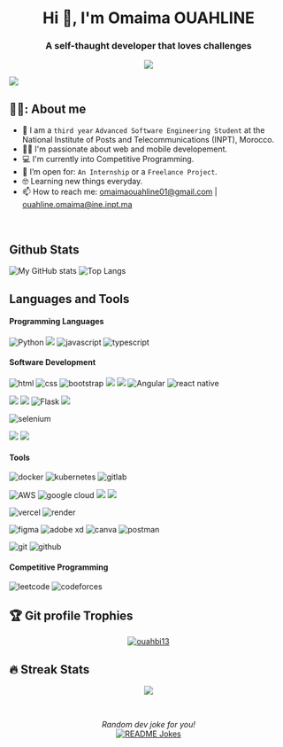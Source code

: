 <h1 align="center">Hi 👋, I'm Omaima OUAHLINE</h1>

<h3 align="center"> A self-thaught developer that loves challenges </h3>
<p align="center">
  <a href="https://github.com/DenverCoder1/readme-typing-svg"><img src="https://readme-typing-svg.herokuapp.com?lines=Web+Developer;Mobile+Developer;Competitive+Programming+Passionate%20&center=true&width=500&height=50"></a>
</p>

![](https://komarev.com/ghpvc/?username=ouahlineomaima&color=blueviolet)

<!--
**ouahlineomaima/ouahlineomaima** is a ✨ _special_ ✨ repository because its `README.md` (this file) appears on your GitHub profile.

Here are some ideas to get you started:

- 🔭 I’m currently working on ...
- 🌱 I’m currently learning ...
- 👯 I’m looking to collaborate on ...
- 🤔 I’m looking for help with ...
- 💬 Ask me about ...
- 📫 How to reach me: ...
- 😄 Pronouns: ...
- ⚡ Fun fact: ...
-->
## 💁‍♀️:  About me
- :school: I am a `third year` `Advanced Software Engineering Student` at the National Institute of Posts and Telecommunications (INPT), Morocco.
- :technologist: I'm passionate about web and mobile developement.
- :computer: I'm currently into Competitive Programming.
- :thinking: I’m open for: `An Internship` or a `Freelance Project`.
- :nerd_face: Learning new things everyday.
- 📫 How to reach me: omaimaouahline01@gmail.com | ouahline.omaima@ine.inpt.ma
<br>
<h2 align="left">Github Stats</h2>

![My GitHub stats](https://github-readme-stats.vercel.app/api/?username=ouahlineomaima&show_icons=true&title_color=fff&icon_color=54EC87&text_color=aaaaaa&bg_color=050505)
![Top Langs](https://github-readme-stats.vercel.app/api/top-langs/?username=ouahlineomaima&layout=compact&langs_count=8&title_color=fff&text_color=aaaaaa&bg_color=050505)

<h2 align="left">Languages and Tools</h2>

  <h4>Programming Languages</h4>

<img alt="Python" src="https://img.shields.io/badge/Python-000.svg?logo=python&style=for-the-badge"/> <img src="https://img.shields.io/badge/java-000.svg?style=for-the-badge&logo=java&logoColor=ed8b00"/> <img src="https://img.shields.io/static/v1?style=for-the-badge&message=JavaScript&color=000000&logo=JavaScript&logoColor=F7DF1E&label=" alt='javascript'/> <img src="https://img.shields.io/static/v1?style=for-the-badge&message=TypeScript&color=000000&logo=TypeScript&logoColor=3178C6&label=" alt='typescript'/> 

<h4>Software Development </h4>

 <img src="https://img.shields.io/static/v1?style=for-the-badge&message=HTML5&color=000000&logo=HTML5&logoColor=E34F26&label=" alt='html'/> <img src="https://img.shields.io/static/v1?style=for-the-badge&message=CSS3&color=000000&logo=CSS3&logoColor=1572B6&label=" alt='css'/> <img src="https://img.shields.io/static/v1?style=for-the-badge&message=Bootstrap&color=000000&logo=Bootstrap&logoColor=7952B3&label=" alt='bootstrap'/> <img src="https://img.shields.io/badge/Tailwind_CSS-000.svg?style=for-the-badge&logo=tailwind-css"/> <img src="https://img.shields.io/badge/React-000.svg?style=for-the-badge&logo=react"/> <img src="https://img.shields.io/static/v1?style=for-the-badge&message=Angular&color=000000&logo=Angular&logoColor=DD0031&label=" alt='Angular'> <img src='https://img.shields.io/static/v1?style=for-the-badge&message=React Native&color=000000&logo=React&logoColor=61DAFB&label=' alt='react native'/>

 

 <img src="https://img.shields.io/badge/Node.js-000.svg?style=for-the-badge&logo=node.js"/> <img src="https://img.shields.io/badge/Django-000.svg?style=for-the-badge&logo=django&logoColor=29a071"/> <img src="https://img.shields.io/badge/flask-000.svg?style=for-the-badge&amp;logo=flask" alt="Flask"> <img src="https://img.shields.io/badge/Spring-000.svg?style=for-the-badge&logo=spring"/>
 
 <img src="https://img.shields.io/static/v1?style=for-the-badge&message=Selenium&color=000000&logo=Selenium&logoColor=43B02A&label=" alt='selenium'/>
 
 <img src="https://img.shields.io/badge/MongoDB-000.svg?style=for-the-badge&logo=mongodb"/> <img src="https://img.shields.io/badge/MySQL-000.svg?style=for-the-badge&logo=mysql"/>
 
<h4>Tools </h4>
 
 <img src="https://img.shields.io/static/v1?style=for-the-badge&message=Docker&color=000000&logo=Docker&logoColor=2496ED&label=" alt='docker'/> <img src="https://img.shields.io/static/v1?style=for-the-badge&message=Kubernetes&color=000000&logo=Kubernetes&logoColor=326CE5&label=" alt="kubernetes"/> <img src="https://img.shields.io/static/v1?style=for-the-badge&message=GitLab&color=000000&logo=GitLab&logoColor=FC6D26&label=" alt="gitlab"/>
 
<img src="https://img.shields.io/static/v1?style=for-the-badge&message=Amazon+AWS&color=000000&logo=Amazon+AWS&logoColor=F24E1E&label=" alt="AWS"/> <img src="https://img.shields.io/badge/Google_Cloud-000?style=for-the-badge&logo=google-cloud" alt="google cloud"/> <img src="https://img.shields.io/static/v1?style=for-the-badge&message=Microsoft+Azure&color=000000&logo=Microsoft+Azure&logoColor=0078D4&label=" al='microsoft azure'/> <img src="https://img.shields.io/badge/firebase-000.svg?style=for-the-badge&logo=firebase"/> 
 
 <img src="https://img.shields.io/static/v1?style=for-the-badge&message=Vercel&color=000000&logo=Vercel&logoColor=FFFFFF&label=" alt="vercel"/> <img src="https://img.shields.io/static/v1?style=for-the-badge&message=Render&color=000000&logo=Render&logoColor=46E3B7&label=" alt="render"/>
 
 <img src="https://img.shields.io/static/v1?style=for-the-badge&message=Figma&color=000000&logo=Figma&logoColor=F24E1E&label=" alt="figma"/> <img src="https://img.shields.io/static/v1?style=for-the-badge&message=Adobe+XD&color=000000&logo=Adobe+XD&logoColor=FF61F6&label=" alt="adobe xd"/> <img src='https://img.shields.io/static/v1?style=for-the-badge&message=Canva&color=000000&logo=Canva&logoColor=00C4CC&label=' alt='canva'/> <img src="https://img.shields.io/static/v1?style=for-the-badge&message=Postman&color=000000&logo=Postman&logoColor=FF6C37&label=" alt="postman"/>
 
 <img src="https://img.shields.io/static/v1?style=for-the-badge&message=Git&color=000000&logo=Git&logoColor=F05032&label=" alt='git'/> <img src="https://img.shields.io/static/v1?style=for-the-badge&message=GitHub&color=000000&logo=GitHub&logoColor=181717&label=" alt="github"/>

 <h4>Competitive Programming </h4>

 <img src="https://img.shields.io/static/v1?style=for-the-badge&message=LeetCode&color=000000&logo=LeetCode&logoColor=FFA116&label=" alt="leetcode"/> <img src="https://img.shields.io/static/v1?style=for-the-badge&message=Codeforces&color=000000&logo=Codeforces&logoColor=1F8ACB&label=" alt="codeforces"/>

## :trophy: Git profile Trophies

<p align="center"> <a href="https://github.com/ryo-ma/github-profile-trophy"><img src="https://github-profile-trophy.vercel.app/?username=ouahlineomaima&layout=compact&theme=algolia" alt="ouahbi13" /></a> </p>

  
## 🔥 Streak Stats
<p align="center"><img src="https://github-readme-streak-stats.herokuapp.com/?user=ouahlineomaima&theme=algolia"/></p>
<br>

<p align="center">
  <i>Random dev joke for you!</i>
  <br>
<a href="https://readme-jokes.vercel.app"><img align="center" src="https://readme-jokes.vercel.app/api?bgColor=%23585191&textColor=%23C08552&aColor=%23B2E6D4&borderColor=%237D6F86" alt="README Jokes"></a>
  </p>
 

